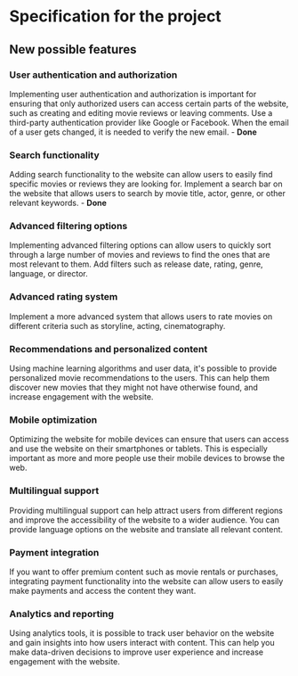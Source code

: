 # Specification for the project

## New possible features

### User authentication and authorization

Implementing user authentication and authorization is important for ensuring that only authorized users can access certain parts of the website, such as creating and editing movie reviews or leaving comments. Use a third-party authentication provider like Google or Facebook. When the email of a user gets changed, it is needed to verify the new email. - **Done**

### Search functionality

Adding search functionality to the website can allow users to easily find specific movies or reviews they are looking for. Implement a search bar on the website that allows users to search by movie title, actor, genre, or other relevant keywords. - **Done**

### Advanced filtering options

Implementing advanced filtering options can allow users to quickly sort through a large number of movies and reviews to find the ones that are most relevant to them. Add filters such as release date, rating, genre, language, or director.

### Advanced rating system

Implement a more advanced system that allows users to rate movies on different criteria such as storyline, acting, cinematography.

### Recommendations and personalized content

Using machine learning algorithms and user data, it's possible to provide personalized movie recommendations to the users. This can help them discover new movies that they might not have otherwise found, and increase engagement with the website.

### Mobile optimization

Optimizing the website for mobile devices can ensure that users can access and use the website on their smartphones or tablets. This is especially important as more and more people use their mobile devices to browse the web.

### Multilingual support

Providing multilingual support can help attract users from different regions and improve the accessibility of the website to a wider audience. You can provide language options on the website and translate all relevant content.

### Payment integration

If you want to offer premium content such as movie rentals or purchases, integrating payment functionality into the website can allow users to easily make payments and access the content they want.

### Analytics and reporting

Using analytics tools, it is possible to track user behavior on the website and gain insights into how users interact with content. This can help you make data-driven decisions to improve user experience and increase engagement with the website.
